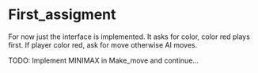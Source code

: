 # First_assigment
For now just the interface is implemented.
It asks for color, color red plays first.
If player color red, ask for move otherwise AI moves.

TODO: Implement MINIMAX in Make_move and continue...
